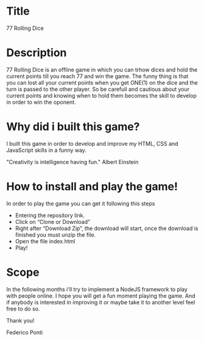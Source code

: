 # Title
77 Rolling Dice

# Description
77 Rolling Dice is an offline game in which you can trhow dices and hold the current points till you reach 77 and win the game. The funny thing is that you can lost all your current points when you get ONE(1) on the dice and the turn is passed to the other player. So be carefull and cautious about your current points and knowing when to hold them becomes the skill to develop in order to win the oponent.

# Why did i built this game?
I built this game in order to develop and improve my HTML, CSS and JavaScript skills in a funny way.

 "Creativity is intelligence having fun." Albert Einstein

# How to install and play the game!
In order to play the game you can get it following this steps
- Entering the repository link.
- Click on “Clone or Download”
- Right after “Download Zip”, the download will start, once the download is finished you must unzip the file.
- Open the file index.html
- Play!

# Scope
In the following months i'll try to implement a NodeJS framework to play with people online.
I hope you will get a fun moment playing the game. And if anybody is interested in improving it or maybe take it to another level feel free to do so.

Thank you!

Federico Ponti
